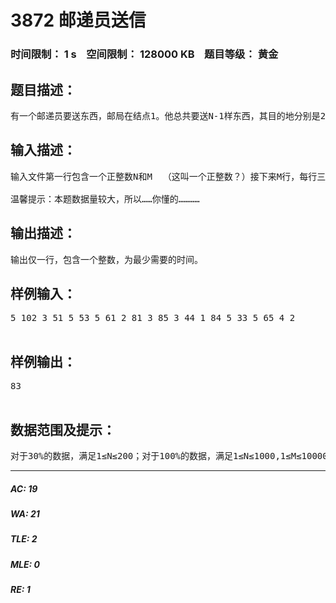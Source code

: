 # 3872 邮递员送信   
### 时间限制： 1 s&nbsp;&nbsp;&nbsp;&nbsp;空间限制： 128000 KB&nbsp;&nbsp;&nbsp;&nbsp;题目等级： 黄金  
## 题目描述：  

<pre>
有一个邮递员要送东西，邮局在结点1。他总共要送N-1样东西，其目的地分别是2~ N，由于这个城市的交通比较繁忙，因此所有的道路都是单行的（每次都是这个理由╮(╯▽╰)╭ ），共有M条道路，通过每条道路需要一定的时间。这个邮递员每次只能带一件东西（你送的快递是要有多大）。求送完这N-1样东西并最终回到邮局最少需要多少时间。
</pre>
  
  
## 输入描述：  

<pre>
输入文件第一行包含一个正整数N和M  （这叫一个正整数？）接下来M行，每行三个整数U,V,W，表示该条道路为从U到V的，且通过这条道路需要W的时间。满足1≤U,V≤N，1≤W≤10000，输入保证任意两点都能互相到达，但不保证每两个目的地之间只有一条路径。  
  
温馨提示：本题数据量较大，所以……你懂的…………
</pre>
  
  
## 输出描述：  

<pre>
输出仅一行，包含一个整数，为最少需要的时间。
</pre>
  
  
## 样例输入：  

<pre>
5 102 3 51 5 53 5 61 2 81 3 85 3 44 1 84 5 33 5 65 4 2  

</pre>
  
  
## 样例输出：  

<pre>
83  

</pre>
  
  
## 数据范围及提示：  

<pre>
对于30%的数据，满足1≤N≤200；对于100%的数据，满足1≤N≤1000,1≤M≤100000。
</pre>
  
  
***  

##### AC: 19  
##### WA: 21  
##### TLE: 2  
##### MLE: 0  
##### RE: 1  
